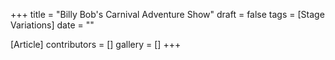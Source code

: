 +++
title = "Billy Bob's Carnival Adventure Show"
draft = false
tags = [Stage Variations]
date = ""

[Article]
contributors = []
gallery = []
+++